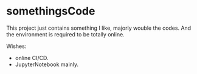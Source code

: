 # somethingsCode

This project just contains something I like, majorly wouble the codes. And the environment is required to be totally online.

Wishes:
- online CI/CD.
- JupyterNotebook mainly.
